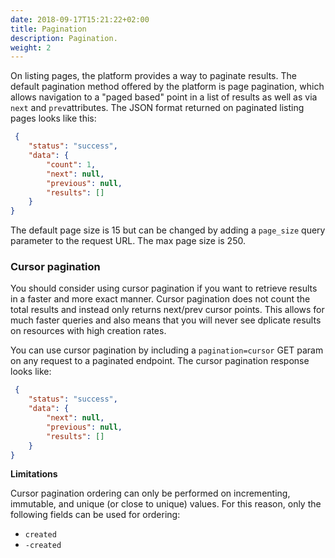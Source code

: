 ```yaml
---
date: 2018-09-17T15:21:22+02:00
title: Pagination
description: Pagination.
weight: 2
---
```


On listing pages, the platform provides a way to paginate results. The default pagination method offered by the platform is page pagination, which allows navigation to a "paged based" point in a list of results as well as via `next` and `prev`attributes. The JSON format returned on paginated listing pages looks like this:

```json
 {
    "status": "success",
    "data": {
        "count": 1,
        "next": null,
        "previous": null,
        "results": []
    }
}
```

The default page size is 15 but can be changed by adding a `page_size` query parameter to the request URL. The max page size is 250.

### Cursor pagination

You should consider using cursor pagination if you want to retrieve results in a faster and more exact manner. Cursor pagination does not count the total results and instead only returns next/prev cursor points. This allows for much faster queries and also means that you will never see dplicate results on resources with high creation rates.

You can use cursor pagination by including a `pagination=cursor` GET param on any request to a paginated endpoint. The cursor pagination response looks like:

```json
 {
    "status": "success",
    "data": {
        "next": null,
        "previous": null,
        "results": []
    }
}
```

**Limitations**

Cursor pagination ordering can only be performed on incrementing, immutable, and unique (or close to unique) values. For this reason, only the following fields can be used for ordering:

- `created`
- `-created`
